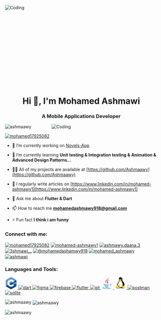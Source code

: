<img align="right" alt="Coding" width="100%" height="300" src="https://media3.giphy.com/media/26tn33aiTi1jkl6H6/giphy.gif">
<h1 align="center">Hi 👋, I'm Mohamed Ashmawi</h1>
<h3 align="center">A Mobile Applications Developer</h3>
<img align="right" alt="Coding" width="350" src="https://firebase.blog/img/gifs/sparky-dash-high-five.gif">


<p align="left"> <img src="https://komarev.com/ghpvc/?username=ashmaawy&label=Profile%20views&color=0e75b6&style=flat" alt="ashmaawy" /> </p>

<p align="left"> <a href="https://twitter.com/mohamed17925082" target="blank"><img src="https://img.shields.io/twitter/follow/mohamed17925082?logo=twitter&style=for-the-badge" alt="mohamed17925082" /></a> </p>

- 🔭 I’m currently working on [Novels-App](https://github.com/Ashmaawy/Novels-App)

- 🌱 I’m currently learning **Unit testing & Integration testing & Animation & Advanced Design Patterns...**

- 👨‍💻 All of my projects are available at [https://github.com/Ashmaawy](https://github.com/Ashmaawy)

- 📝 I regularly write articles on [https://www.linkedin.com/in/mohamed-ashmawy1](https://www.linkedin.com/in/mohamed-ashmawy1)

- 💬 Ask me about **Flutter & Dart**

- 📫 How to reach me **mohamedashmawy918@gmail.com**

- ⚡ Fun fact **I think i am funny**

<h3 align="left">Connect with me:</h3>
<p align="left">
<a href="https://twitter.com/mohamed17925082" target="blank"><img align="center" src="https://raw.githubusercontent.com/rahuldkjain/github-profile-readme-generator/master/src/images/icons/Social/twitter.svg" alt="mohamed17925082" height="30" width="40" /></a>
<a href="https://linkedin.com/in/mohamed-ashmawy1" target="blank"><img align="center" src="https://raw.githubusercontent.com/rahuldkjain/github-profile-readme-generator/master/src/images/icons/Social/linked-in-alt.svg" alt="mohamed-ashmawy1" height="30" width="40" /></a>
<a href="https://fb.com/ashmawy.daana.3" target="blank"><img align="center" src="https://raw.githubusercontent.com/rahuldkjain/github-profile-readme-generator/master/src/images/icons/Social/facebook.svg" alt="ashmawy.daana.3" height="30" width="40" /></a>
<a href="https://instagram.com/3shmawi__" target="blank"><img align="center" src="https://raw.githubusercontent.com/rahuldkjain/github-profile-readme-generator/master/src/images/icons/Social/instagram.svg" alt="3shmawi__" height="30" width="40" /></a>
<a href="https://medium.com/@mohamedashamwy918" target="blank"><img align="center" src="https://raw.githubusercontent.com/rahuldkjain/github-profile-readme-generator/master/src/images/icons/Social/medium.svg" alt="@mohamedashamwy918" height="30" width="40" /></a>
<a href="https://codeforces.com/profile/mohamed_ashmawy" target="blank"><img align="center" src="https://raw.githubusercontent.com/rahuldkjain/github-profile-readme-generator/master/src/images/icons/Social/codeforces.svg" alt="mohamed_ashmawy" height="30" width="40" /></a>
<a href="https://www.leetcode.com/ashmawi" target="blank"><img align="center" src="https://raw.githubusercontent.com/rahuldkjain/github-profile-readme-generator/master/src/images/icons/Social/leet-code.svg" alt="ashmawi" height="30" width="40" /></a>
</p>

<h3 align="left">Languages and Tools:</h3>
<p align="left"> <a href="https://www.w3schools.com/cpp/" target="_blank" rel="noreferrer"> <img src="https://raw.githubusercontent.com/devicons/devicon/master/icons/cplusplus/cplusplus-original.svg" alt="cplusplus" width="40" height="40"/> </a> <a href="https://dart.dev" target="_blank" rel="noreferrer"> <img src="https://www.vectorlogo.zone/logos/dartlang/dartlang-icon.svg" alt="dart" width="40" height="40"/> </a> <a href="https://www.figma.com/" target="_blank" rel="noreferrer"> <img src="https://www.vectorlogo.zone/logos/figma/figma-icon.svg" alt="figma" width="40" height="40"/> </a> <a href="https://firebase.google.com/" target="_blank" rel="noreferrer"> <img src="https://www.vectorlogo.zone/logos/firebase/firebase-icon.svg" alt="firebase" width="40" height="40"/> </a> <a href="https://flutter.dev" target="_blank" rel="noreferrer"> <img src="https://www.vectorlogo.zone/logos/flutterio/flutterio-icon.svg" alt="flutter" width="40" height="40"/> </a> <a href="https://git-scm.com/" target="_blank" rel="noreferrer"> <img src="https://www.vectorlogo.zone/logos/git-scm/git-scm-icon.svg" alt="git" width="40" height="40"/> </a> <a href="https://www.java.com" target="_blank" rel="noreferrer"> <img src="https://raw.githubusercontent.com/devicons/devicon/master/icons/java/java-original.svg" alt="java" width="40" height="40"/> </a> <a href="https://www.linux.org/" target="_blank" rel="noreferrer"> <img src="https://raw.githubusercontent.com/devicons/devicon/master/icons/linux/linux-original.svg" alt="linux" width="40" height="40"/> </a> <a href="https://postman.com" target="_blank" rel="noreferrer"> <img src="https://www.vectorlogo.zone/logos/getpostman/getpostman-icon.svg" alt="postman" width="40" height="40"/> </a> <a href="https://www.sqlite.org/" target="_blank" rel="noreferrer"> <img src="https://www.vectorlogo.zone/logos/sqlite/sqlite-icon.svg" alt="sqlite" width="40" height="40"/> </a> </p>

<p><img align="left" src="https://github-readme-stats.vercel.app/api/top-langs?username=ashmaawy&show_icons=true&locale=en&layout=compact" alt="ashmaawy" /></p>

<p>&nbsp;<img align="center" src="https://github-readme-stats.vercel.app/api?username=ashmaawy&show_icons=true&locale=en" alt="ashmaawy" /></p>

<p><img align="center" src="https://github-readme-streak-stats.herokuapp.com/?user=ashmaawy&" alt="ashmaawy" /></p>


